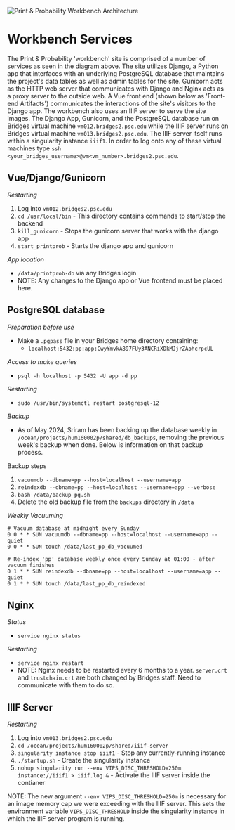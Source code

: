 
![Print & Probability Workbench Architecture](https://github.com/printprobability/printprob-db/blob/master/docs/printprob-architecture.png)        

# Workbench Services

The Print & Probability 'workbench' site is comprised of a number of services as seen in the diagram above. The site utilizes Django, a Python app that interfaces with an underlying PostgreSQL database that maintains the project's data tables as well as admin tables for the site. Gunicorn acts as the HTTP web server that communicates with Django and Nginx acts as a proxy server to the outside web. A Vue front end (shown below as 'Front-end Artifacts') communicates the interactions of the site's visitors to the Django app. The workbench also uses an IIIF server to serve the site images. The Django App, Gunicorn, and the PostgreSQL database run on Bridges virtual machine `vm012.bridges2.psc.edu` while the IIIF server runs on Bridges virtual machine `vm013.bridges2.psc.edu`. The IIIF server itself runs within a singularity instance `iiif1`. In order to log onto any of these virtual machines type `ssh <your_bridges_username>@vm<vm_number>.bridges2.psc.edu`.

## Vue/Django/Gunicorn

*Restarting*
1. Log into `vm012.bridges2.psc.edu`
2. `cd /usr/local/bin` - This directory contains commands to start/stop the backend
3. `kill_gunicorn` - Stops the gunicorn server that works with the django app
4. `start_printprob` - Starts the django app and gunicorn

*App location*
- `/data/printprob-db` via any Bridges login
- NOTE: Any changes to the Django app or Vue frontend must be placed here.

## PostgreSQL database

*Preparation before use*
- Make a `.pgpass` file in your Bridges home directory containing:
    - `localhost:5432:pp:app:CwyYmvkA897FUy3ANCRiXDkMJjrZAohcrpcUL`

*Access to make queries*
- `psql -h localhost -p 5432 -U app -d pp`

*Restarting*
- `sudo /usr/bin/systemctl restart postgresql-12`

*Backup*

- As of May 2024, Sriram has been backing up the database weekly in `/ocean/projects/hum160002p/shared/db_backups`, removing the previous week's backup when done. Below is information on that backup process.

Backup steps
1. `vacuumdb --dbname=pp --host=localhost --username=app`
2. `reindexdb --dbname=pp --host=localhost --username=app --verbose`
3. `bash /data/backup_pg.sh`
4. Delete the old backup file from the `backups` directory in `/data`

*Weekly Vacuuming*

```
# Vacuum database at midnight every Sunday
0 0 * * SUN vacuumdb --dbname=pp --host=localhost --username=app --quiet
0 0 * * SUN touch /data/last_pp_db_vacuumed

# Re-index 'pp' database weekly once every Sunday at 01:00 - after vacuum finishes
0 1 * * SUN reindexdb --dbname=pp --host=localhost --username=app --quiet
0 1 * * SUN touch /data/last_pp_db_reindexed
```

## Nginx

*Status*
- `service nginx status`

*Restarting*
- `service nginx restart`
- NOTE: Nginx needs to be restarted every 6 months to a year. `server.crt` and `trustchain.crt` are both changed by Bridges staff. Need to communicate with them to do so.

## IIIF Server

*Restarting*

1. Log into `vm013.bridges2.psc.edu`
2. `cd /ocean/projects/hum160002p/shared/iiif-server`
3. `singularity instance stop iiif1` - Stop any currently-running instance
4. `./startup.sh` - Create the singularity instance
5. `nohup singularity run --env VIPS_DISC_THRESHOLD=250m instance://iiif1 > iiif.log &` - Activate the IIIF server inside the contianer

NOTE: The new argument `--env VIPS_DISC_THRESHOLD=250m` is necessary for an image memory cap we were exceeding with the IIIF server. This sets the environment variable `VIPS_DISC_THRESHOLD` inside the singularity instance in which the IIIF server program is running.